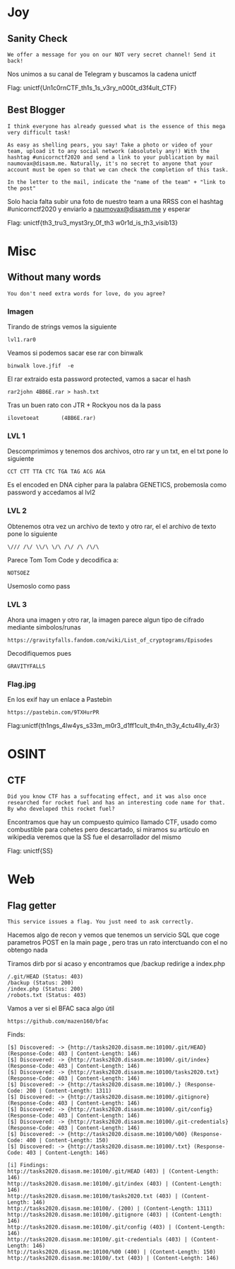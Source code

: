 # Joy
## Sanity Check
```
We offer a message for you on our NOT very secret channel! Send it back!
```

Nos unimos a su canal de Telegram y buscamos la cadena unictf

Flag: unictf{Un1c0rnCTF_th1s_1s_v3ry_n000t_d3f4ult_CTF}


## Best Blogger
```
I think everyone has already guessed what is the essence of this mega very difficult task!

As easy as shelling pears, you say! Take a photo or video of your team, upload it to any social network (absolutely any!) With the hashtag #unicornctf2020 and send a link to your publication by mail naumovax@disasm.me. Naturally, it's no secret to anyone that your account must be open so that we can check the completion of this task.

In the letter to the mail, indicate the "name of the team" + "link to the post"
```
Solo hacia falta subir una foto de nuestro team a una RRSS con el hashtag #unicornctf2020 y enviarlo a naumovax@disasm.me y esperar

Flag: unictf{th3_tru3_myst3ry_0f_th3 w0r1d_is_th3_visib13}


# Misc
## Without many words 
```
You don't need extra words for love, do you agree?
```
### Imagen
Tirando de strings vemos la siguiente
```
lvl1.rar0
```
Veamos si podemos sacar ese rar con binwalk
```
binwalk love.jfif  -e
```
El rar extraido esta password protected, vamos a sacar el hash
```
rar2john 4BB6E.rar > hash.txt
```
Tras un buen rato con JTR + Rockyou nos da la pass
```
ilovetoeat       (4BB6E.rar)
```
### LVL 1
Descomprimimos y tenemos dos archivos, otro rar y un txt, en el txt pone lo siguiente
```
CCT CTT TTA CTC TGA TAG ACG AGA
```
Es el encoded en DNA cipher para la palabra GENETICS, probemosla como password y accedamos al lvl2

### LVL 2

Obtenemos otra vez un archivo de texto y otro rar, el el archivo de texto pone lo siguiente
```
\/// /\/ \\/\ \/\ /\/ /\ /\/\
```
Parece Tom Tom Code y decodifica a:
```
NOTSOEZ
```
Usemoslo como pass

### LVL 3

Ahora una imagen y otro rar, la imagen parece algun tipo de cifrado mediante simbolos/runas
```
https://gravityfalls.fandom.com/wiki/List_of_cryptograms/Episodes
```
Decodifiquemos pues
```
GRAVITYFALLS
```

### Flag.jpg

En los exif hay un enlace a Pastebin
```
https://pastebin.com/9TXHurPR
```

Flag:unictf{th1ngs_4lw4ys_s33m_m0r3_d1ff1cult_th4n_th3y_4ctu4lly_4r3}

# OSINT
## CTF
```
Did you know CTF has a suffocating effect, and it was also once researched for rocket fuel and has an interesting code name for that. By who developed this rocket fuel?
```
Encontramos que hay un compuesto químico llamado CTF, usado como combustible para cohetes pero descartado, si miramos su artículo en wikipedia veremos que la SS fue el desarrollador del mismo

Flag: unictf{SS}

# Web

## Flag getter
```
This service issues a flag. You just need to ask correctly.
```
Hacemos algo de recon y vemos que tenemos un servicio SQL que coge parametros POST en la main page , pero tras un rato interctuando con el no obtengo nada

Tiramos dirb por si acaso y encontramos que /backup redirige a index.php

```
/.git/HEAD (Status: 403)
/backup (Status: 200)
/index.php (Status: 200)
/robots.txt (Status: 403)
```
Vamos a ver si el BFAC saca algo útil
```
https://github.com/mazen160/bfac
```
Finds:
```
[$] Discovered: -> {http://tasks2020.disasm.me:10100/.git/HEAD} (Response-Code: 403 | Content-Length: 146)
[$] Discovered: -> {http://tasks2020.disasm.me:10100/.git/index} (Response-Code: 403 | Content-Length: 146)
[$] Discovered: -> {http://tasks2020.disasm.me:10100/tasks2020.txt} (Response-Code: 403 | Content-Length: 146)
[$] Discovered: -> {http://tasks2020.disasm.me:10100/.} (Response-Code: 200 | Content-Length: 1311)
[$] Discovered: -> {http://tasks2020.disasm.me:10100/.gitignore} (Response-Code: 403 | Content-Length: 146)
[$] Discovered: -> {http://tasks2020.disasm.me:10100/.git/config} (Response-Code: 403 | Content-Length: 146)
[$] Discovered: -> {http://tasks2020.disasm.me:10100/.git-credentials} (Response-Code: 403 | Content-Length: 146)
[$] Discovered: -> {http://tasks2020.disasm.me:10100/%00} (Response-Code: 400 | Content-Length: 150)
[$] Discovered: -> {http://tasks2020.disasm.me:10100/.txt} (Response-Code: 403 | Content-Length: 146)

[i] Findings:
http://tasks2020.disasm.me:10100/.git/HEAD (403) | (Content-Length: 146)
http://tasks2020.disasm.me:10100/.git/index (403) | (Content-Length: 146)
http://tasks2020.disasm.me:10100/tasks2020.txt (403) | (Content-Length: 146)
http://tasks2020.disasm.me:10100/. (200) | (Content-Length: 1311)
http://tasks2020.disasm.me:10100/.gitignore (403) | (Content-Length: 146)
http://tasks2020.disasm.me:10100/.git/config (403) | (Content-Length: 146)
http://tasks2020.disasm.me:10100/.git-credentials (403) | (Content-Length: 146)
http://tasks2020.disasm.me:10100/%00 (400) | (Content-Length: 150)
http://tasks2020.disasm.me:10100/.txt (403) | (Content-Length: 146)
```

